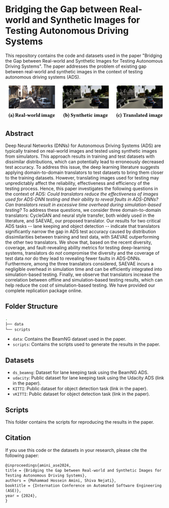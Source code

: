 # Bridging the Gap between Real-world and Synthetic Images for Testing Autonomous Driving Systems

This repository contains the code and datasets used in the paper "Bridging the Gap between Real-world and Synthetic Images for Testing Autonomous Driving Systems". The paper addresses the problem of existing gap between real-world and synthetic images in the context of testing autonomous driving systems (ADS).

<img src="fig.png" width="900">

## Abstract

Deep Neural Networks (DNNs) for Autonomous Driving Systems (ADS) are typically trained on real-world images and tested using synthetic images from simulators. This approach results in training and test datasets with dissimilar distributions, which can potentially lead to erroneously decreased test accuracy. To address this issue, the deep learning literature suggests applying domain-to-domain translators to test datasets to bring them closer to the training datasets. However, translating images used for testing may unpredictably affect the reliability, effectiveness and efficiency of the testing process.  Hence, this paper investigates the following questions in the context of ADS: *Could translators reduce the effectiveness of  images used for ADS-DNN testing and their ability to reveal faults in ADS-DNNs? Can translators result in excessive time overhead during simulation-based testing?* To address these questions, we consider three domain-to-domain translators: CycleGAN and neural style transfer, both widely used in the  literature, and SAEVAE, our proposed translator.  Our results for two critical ADS tasks -- lane keeping and object detection -- indicate that translators significantly narrow the gap in ADS test accuracy caused by distribution dissimilarities between training and test data, with SAEVAE outperforming the other two translators. We  show that, based on the recent diversity, coverage, and fault-revealing ability metrics for testing deep-learning systems, translators do *not* compromise the diversity and the coverage of test data  *nor* do they lead to revealing fewer faults in ADS-DNNs. Furthermore, among the three translators considered, SAEVAE incurs a negligible overhead in simulation time and can be efficiently integrated into simulation-based testing. Finally, we observe that translators increase the correlation between offline and simulation-based testing results, which can help reduce the cost of simulation-based testing. We have provided our complete replication package online.

## Folder Structure

```bash
.
├── data
└── scripts
```

- `data`: Contains the BeamNG dataset used in the paper.
- `scripts`: Contains the scripts used to generate the results in the paper.

## Datasets

- `ds_beamng`: Dataset for lane keeping task using the BeamNG ADS.
- `udacity`: Public dataset for lane keeping task using the Udacity ADS (link in the paper).
- `KITTI`: Public dataset for object detection task (link in the paper).
- `vKITTI`: Public dataset for object detection task (link in the paper).

## Scripts

This folder contains the scripts for reproducing the results in the paper.

## Citation

If you use this code or the datasets in your research, please cite the following paper:

```
@inproceedings{amini_ase2024,
title = {Bridging the Gap between Real-world and Synthetic Images for Testing Autonomous Driving Systems},
authors = {Mohammad Hossein Amini, Shiva Nejati},
booktitle = {Internation Conference on Automated Software Engineering (ASE)},
year = {2024},
}
```
